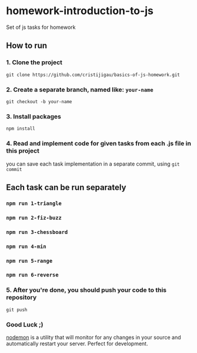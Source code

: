 # homework-introduction-to-js

Set of js tasks for homework

## How to run

### 1. Clone the project

`git clone https://github.com/cristijigau/basics-of-js-homework.git`

### 2. Create a separate branch, named like: `your-name`

`git checkout -b your-name`

### 3. Install packages

`npm install`

### 4. Read and implement code for given tasks from each .js file in this project

you can save each task implementation in a separate commit, using `git commit`

## Each task can be run separately

### `npm run 1-triangle`

### `npm run 2-fiz-buzz`

### `npm run 3-chessboard`

### `npm run 4-min`

### `npm run 5-range`

### `npm run 6-reverse`

### 5. After you're done, you should push your code to this repository

`git push`

### Good Luck ;)

[nodemon](https://nodemon.io/) is a utility that will monitor for any changes in your source and automatically restart your server. Perfect for development.
